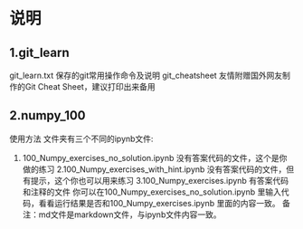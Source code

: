 说明
=====
1.git_learn
----
git_learn.txt  保存的git常用操作命令及说明
git_cheatsheet 友情附赠国外网友制作的Git Cheat Sheet，建议打印出来备用

2.numpy_100
----
使用方法
文件夹有三个不同的ipynb文件:
1. 100_Numpy_exercises_no_solution.ipynb 
没有答案代码的文件，这个是你做的练习
2.100_Numpy_exercises_with_hint.ipynb
没有答案代码的文件，但有提示，这个你也可以用来练习
3.100_Numpy_exercises.ipynb
有答案代码和注释的文件
你可以在100_Numpy_exercises_no_solution.ipynb 里输入代码，看看运行结果是否和100_Numpy_exercises.ipynb 里面的内容一致。
备注：md文件是markdown文件，与ipynb文件内容一致。
